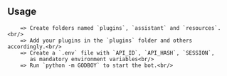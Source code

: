 ## Usage
        => Create folders named `plugins`, `assistant` and `resources`.<br/>
        => Add your plugins in the `plugins` folder and others accordingly.<br/>
        => Create a `.env` file with `API_ID`, `API_HASH`, `SESSION`, 
           as mandatory environment variables<br/>
        => Run `python -m GODBOY` to start the bot.<br/>
        
    
        

